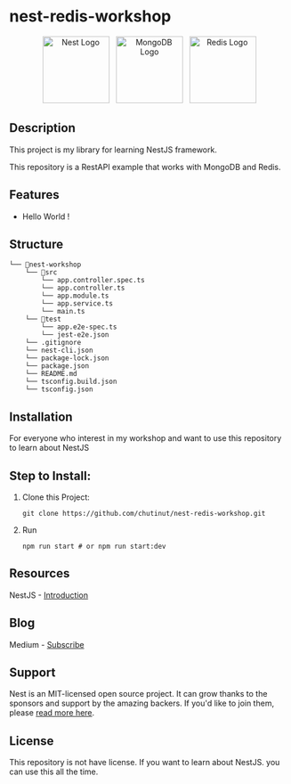 # nest-redis-workshop

<p align="center">
  <a href="http://nestjs.com/" target="blank"><img src="https://nestjs.com/img/logo-small.svg" width="120" alt="Nest Logo" /></a>
  &nbsp;
  <a href="https://redis.io/" target="blank"><img src="https://www.vectorlogo.zone/logos/mongodb/mongodb-icon.svg" width="120" alt="MongoDB Logo" /></a>
  &nbsp;
  <a href="https://redis.io/" target="blank"><img src="https://www.svgrepo.com/show/303460/redis-logo.svg" width="120" alt="Redis Logo" /></a>
</p>

## Description

This project is my library for learning NestJS framework.

This repository is a RestAPI example that works with MongoDB and Redis.

## Features

- Hello World !

## Structure

```
└── 📁nest-workshop
    └── 📁src
        └── app.controller.spec.ts
        └── app.controller.ts
        └── app.module.ts
        └── app.service.ts
        └── main.ts
    └── 📁test
        └── app.e2e-spec.ts
        └── jest-e2e.json
    └── .gitignore
    └── nest-cli.json
    └── package-lock.json
    └── package.json
    └── README.md
    └── tsconfig.build.json
    └── tsconfig.json
```

## Installation

For everyone who interest in my workshop and want to use this repository to learn about NestJS

## Step to Install:

1. Clone this Project:
   ```
   git clone https://github.com/chutinut/nest-redis-workshop.git
   ```
2. Run
   ```
   npm run start # or npm run start:dev
   ```

## Resources

NestJS - [Introduction](https://docs.nestjs.com/)

## Blog

Medium - [Subscribe](https://medium.com/@chutinut.j)

## Support

Nest is an MIT-licensed open source project. It can grow thanks to the sponsors and support by the amazing backers. If you'd like to join them, please [read more here](https://docs.nestjs.com/support).

## License

This repository is not have license. If you want to learn about NestJS. you can use this all the time.
